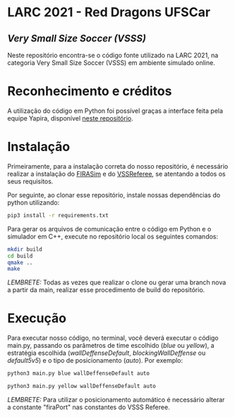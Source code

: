 # LARC 2021 - Red Dragons UFSCar
## _Very Small Size Soccer (VSSS)_

Neste repositório encontra-se o código fonte utilizado na LARC 2021, na categoria Very Small Size Soccer (VSSS) em ambiente simulado online.

# Reconhecimento e créditos

A utilização do código em Python foi possível graças a interface feita pela equipe Yapira, disponível [neste repositório](https://github.com/YapiraUFPR/FIRAClient). 

# Instalação

Primeiramente, para a instalação correta do nosso repositório, é necessário realizar a instalação do [FIRASim](https://github.com/IEEEVSS/FIRASim) e do [VSSReferee](https://github.com/IEEEVSS/VSSReferee), se atentando a todos os seus requisitos.

Por seguinte, ao clonar esse repositório, instale nossas dependências do python utilizando:

```sh
pip3 install -r requirements.txt
```

Para gerar os arquivos de comunicação entre o código em Python e o simulador em C++, execute no repositório local os seguintes comandos:

```sh
mkdir build
cd build
qmake ..
make
```

*LEMBRETE:* Todas as vezes que realizar o clone ou gerar uma branch nova a partir da main, realizar esse procedimento de build do repositório.

# Execução

Para executar nosso código, no terminal, você deverá executar o código main.py, passando os parâmetros de time escolhido (*blue* ou *yellow*), a estratégia escolhida (*wallDeffenseDefault*, *blockingWallDeffense* ou *default5v5*) e o tipo de posicionamento (*auto*). Por exemplo:

```sh
python3 main.py blue wallDeffenseDefault auto
```

```sh
python3 main.py yellow wallDeffenseDefault auto
```

*LEMBRETE:* Para utilizar o posicionamento automático é necessário alterar a constante "firaPort" nas constantes do VSSS Referee.

